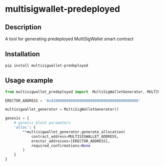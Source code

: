 # multisigwallet-predeployed

## Description

A tool for generating predeployed MultiSigWallet smart contract

## Installation

```console
pip install multisigwallet-predeployed
```

## Usage example

```python
from multisigwallet_predeployed import  MultiSigWalletGenerator, MULTISIGWALLET_ADDRESS

ERECTOR_ADDRESS = '0xd200000000000000000000000000000000000000'

multisigwallet_generator = MultiSigWalletGenerator()

genesis = {
    # genesis block parameters
    'alloc': {
        **multisigwallet_generator.generate_allocation(
            contract_address=MULTISIGWALLET_ADDRESS,
            erector_addresses=[ERECTOR_ADDRESS],
            required_confirmations=None
        )
    }
}

```
